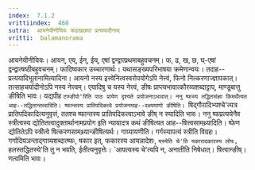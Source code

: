 ```yaml
---
index:  7.1.2
vrittiindex:  468
sutra:  आयनेयीनीयियः फढखछघां प्रत्ययादीनाम्
vritti:  balamanorama 
---
```


आयनेयीनीयियः। आयन्, एय्, ईन्, ईय्, एषां द्वन्द्वात्प्रथमाबहुवचनम्। फ, ढ, ख, छ, घ्-एषां द्वन्द्वात्षष्ठीबहुवचनम्। फादिष्वकार उच्चारणार्थः। यथासङ्ख्यपरिभाषया क्रमेणान्वयः। तदाह--प्रत्ययादिभूतानामित्यादिना। आयनो नस्य इत्त्वेनित्वस्वरोपयोगेऽपि नेत्त्वं, फिनो नित्करणाज्ज्ञापकात्। तत्साहचर्यादीनोऽपि नस्य नेत्त्वम्। एयादिषु च यस्य नेत्त्वं, ङीषः प्राप्त्यभावात्कौरव्यशब्दाट्टाप्, माण्डूबात्तु ङीषिति भावः। यद्यपीह `टाम्ङीपो'रिति पाठः प्रायेण दृश्यते प्रयोजनाऽभावात्। ननु ष्फस्य तद्धितसंज्ञा किमर्थेत्यत आह--तद्धितान्तत्वादिति। ष्फान्तस्य प्रातिपदिकत्वे प्रयोजनमाह--वक्ष्यमाणो ङीषिति। `षिद्गौरादिभ्यश्चे'त्यत्र प्रातिपदिकादित्यनुवृत्तं, ततश्च ष्फान्तस्य प्रातिपदिकत्वाऽभावे ङीष् न स्यादिति भावः। ननु ष्फप्रत्ययेनैव स्त्रीत्वस्य द्योतितत्वादुक्तार्थानामप्रयोग इति न्यायादत्र कथं ङीषित्यत आह--षित्त्वसामथ्र्यादिति। ष्फेण द्योतितेऽपि स्त्रीत्वे षित्करणसामथ्र्यान्ङीषित्यर्थः। गाग्र्यायणीति। गर्गस्यापत्यं स्त्रीति विग्रहः। गर्गादियञन्ताद्गाग्र्यशब्दात्ष्फः, षकार इत्, फकारस्य आयन्नादेशः, `यस्येति चे'ति यकारादकारस्य लोपः, `हलस्तद्धितस्ये'ति तु न भवति, ईतीत्यनुवृत्तेः। `आपत्यस्य चे'त्यपि न, अनातीति निषेधात्। षित्त्वान्ङीष्। णत्वमिति भावः।

